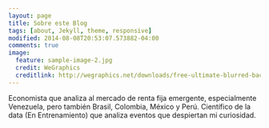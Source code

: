```yaml
---
layout: page
title: Sobre este Blog
tags: [about, Jekyll, theme, responsive]
modified: 2014-08-08T20:53:07.573882-04:00
comments: true
image:
  feature: sample-image-2.jpg
  credit: WeGraphics
  creditlink: http://wegraphics.net/downloads/free-ultimate-blurred-background-pack/
---
```


Economista que analiza al mercado de renta fija emergente, especialmente Venezuela, pero también Brasil, Colombia,  México y Perú. Científico de la data (En Entrenamiento) que analiza eventos que despiertan mi curiosidad.   
